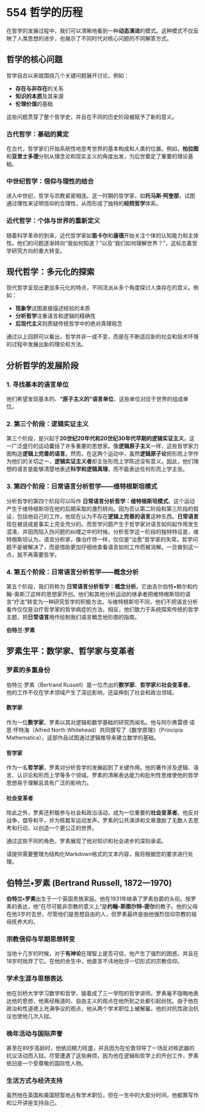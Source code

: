 # 554 哲学的历程

在哲学的发展过程中，我们可以清晰地看到一种**动态演进**的模式。这种模式不仅反映了人类思想的进步，也揭示了不同时代对核心问题的不同解答方式。

## 哲学的核心问题

哲学自古以来就围绕几个关键问题展开讨论，例如：
- **存在与非存在**的关系
- **知识的本质**及其来源
- **伦理价值**的基础

这些问题贯穿了整个哲学史，并且在不同的历史阶段被赋予了新的意义。

### 古代哲学：基础的奠定

在古代，哲学家们开始系统性地思考世界的基本构成和人类的位置。例如，**柏拉图**和**亚里士多德**分别从理念论和现实主义的角度出发，为后世奠定了重要的理论基础。

### 中世纪哲学：信仰与理性的结合

进入中世纪，哲学与宗教紧密相连。这一时期的哲学家，如**托马斯·阿奎那**，试图通过理性来证明信仰的合理性，从而形成了独特的**经院哲学**体系。

### 近代哲学：个体与世界的重新定义

随着科学革命的到来，近代哲学家如**笛卡尔**和**康德**开始关注个体的认知能力和主体性。他们的问题逐渐转向“我如何知道？”以及“我们如何理解世界？”，这标志着哲学研究方向的重大转变。

## 现代哲学：多元化的探索

现代哲学呈现出更加多元化的特点，不同流派从多个角度探讨人类存在的意义。例如：
- **现象学**试图直接描述经验的本质
- **分析哲学**注重语言和逻辑的精确性
- **后现代主义**则质疑传统哲学中的绝对真理观念

通过以上回顾可以看出，哲学并非一成不变，而是在不断适应新的社会和技术环境的过程中发展出新的理论和方法。

## 分析哲学的发展阶段

### 1. 寻找基本的语言单位
他们希望发现基本的、**“原子主义的”语言单位**，这些单位对应于世界的组成单位。

### 2. 第三个阶段：逻辑实证主义
第三个阶段，是兴起于**20世纪20年代和20世纪30年代早期的逻辑实证主义**。这一广泛盛行的运动囊括了许多重要的思想家。像**逻辑原子主义**一样，这些哲学家力图构造**逻辑上完善的语言**。然而，在这两个运动中，虽然**逻辑原子论**把形而上学作为他们的关切之一，**逻辑实证主义者**却主张形而上学陈述没有意义。因此，他们理想的语言是能够清楚地表述**科学和逻辑真理**，而不能表达任何形而上学主张。

### 3. 第四个阶段：日常语言分析哲学——维特根斯坦模式
分析哲学的第四个阶段可以叫作 **日常语言分析哲学：维特根斯坦模式**。这个运动产生于维特根斯坦在他的后期采取的激烈转向。因为否认第二阶段和第三阶段的假设，包括他自己的工作，他现在认为不存在**逻辑上完善的语言**这种东西。**日常语言**现在被说成是事实上完全充分的。而哲学问题产生于哲学家对语言如何起作用发生混淆，并因而陷入伪问题的纠缠之中的时候。分析哲学这一阶段的独特特征是，维特根斯坦认为，语言分析家，像治疗师一样，仅仅是“治愈”哲学家的失常。哲学问题不是被解决了，而是借助更加仔细地查看语言如何工作而被消解。一旦做到这一点，就不再需要哲学。

### 4. 第五个阶段：日常语言分析哲学——概念分析
第五个阶段，我们将称为 **日常语言分析哲学：概念分析**。它由吉尔伯特•赖尔和约翰-奥斯汀这样的思想家开创。他们和其他分析运动的继承者把维特根斯坦的语言“疗法”转变为一种研究哲学的积极方法。与维特根斯坦不同，他们不把语言分析看作仅仅是治疗哲学家的哲学病症的方法。相反，他们致力于系统探索传统的哲学主题，把**日常语言**用作绘制我们语言概念地形图的指南。

**伯特兰·罗素**

## 罗素生平：数学家、哲学家与变革者

### **罗素**的多重身份

伯特兰·罗素（Bertrand Russell）是一位杰出的**数学家**、**哲学家**和**社会变革者**。他的工作不仅在学术领域产生了深远影响，还延伸到了社会和政治领域。

#### 数学家

作为一位**数学家**，罗素以其对逻辑和数学基础的研究而闻名。他与阿尔弗雷德·诺思·怀特海（Alfred North Whitehead）共同撰写了《数学原理》（Principia Mathematica），这部作品试图通过逻辑推导来建立数学的基础。

#### 哲学家

作为一名**哲学家**，罗素对分析哲学的发展起到了关键作用。他的著作涉及逻辑、语言、认识论和形而上学等多个领域。罗素的清晰表达能力和批判性思维使他的哲学思想易于理解且具有广泛的影响力。

#### 社会变革者

除此之外，罗素还积极参与社会和政治活动，成为一位重要的**社会变革者**。他反对战争，倡导和平，并为核裁军运动发声。罗素的公共演讲和文章激励了无数人去思考和行动，以创造一个更公正的世界。

通过这些不同的角色，罗素展现了他对知识和社会进步的深刻承诺。

请提供需要整理为结构化Markdown格式的文本内容，我将根据您的要求进行处理。

## 伯特兰•罗素 (Bertrand Russell, 1872—1970)

**伯特兰•罗素**出生于一个英国贵族家庭。他在1931年继承了罗素伯爵的头衔。按罗素的表达，他“在尽可能非宗教的意义上”是**约翰-斯图尔特-密尔**的教子。他的父母在他3岁时去世，尽管他们是思想自由的人，但罗素最终是由他强烈信仰宗教的祖母抚养大的。

### 宗教信仰与早期思想转变
当他十几岁的时候，对于**有神论**在理智上是否可信，他产生了强烈的困惑，并且在18岁时抛弃了它。在他的余生中，他直言不讳地批评一切形式的宗教信仰。

### 学术生涯与思想表达
他在剑桥大学学习数学和哲学，接着成了三一学院的哲学讲师。罗素毫不隐晦地表达他的思想，他离经叛道的、自由主义的观点在他所到之处都引起纷扰。由于他在政治和性道德上充满争议的观点，他从两个学术职位上被解雇。他的对抗性政治抗议也使他几次入狱。

### 晚年活动与国际声誉
甚至在89岁高龄时，他依旧精力旺盛，并且因为在伦敦领导了一场反对核武器的抗议活动而入狱。尽管遭遇了这些麻烦，因为他在逻辑和哲学上的开创工作，罗素依旧是一个受尊敬的国际性人物。

### 生活方式与经济支持
虽然他在英国和美国短暂地占有学术职位，但在一生中的大部分时间，他都靠写作和公开讲座支持自己。
